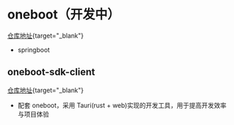 # oneboot（开发中）

<i class="pi pi-github"></i>
[仓库地址](https://github.com/AlphaFoxz/oneboot){target="\_blank"}

- springboot

## oneboot-sdk-client

<i class="pi pi-github"></i>
[仓库地址](https://github.com/AlphaFoxz/oneboot-sdk-client){target="\_blank"}

- 配套 oneboot，采用 Tauri(rust + web)实现的开发工具，用于提高开发效率与项目体验
